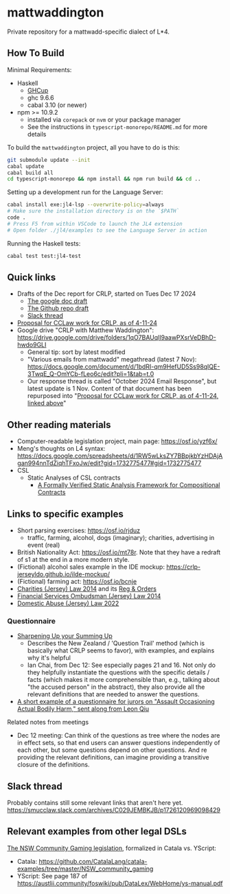 # mattwaddington

Private repository for a mattwadd-specific dialect of L\*4.

## How To Build

Minimal Requirements:

- Haskell
  - [GHCup](https://www.haskell.org/ghcup/)
  - ghc 9.6.6
  - cabal 3.10 (or newer)
- npm >= 10.9.2
  - installed via `corepack` or `nvm` or your package manager
  - See the instructions in `typescript-monorepo/README.md` for more details

To build the `mattwaddington` project, all you have to do is this:

```sh
git submodule update --init
cabal update
cabal build all
cd typescript-monorepo && npm install && npm run build && cd ..
```

Setting up a development run for the Language Server:

```sh
cabal install exe:jl4-lsp --overwrite-policy=always
# Make sure the installation directory is on the `$PATH`
code .
# Press F5 from within VSCode to launch the JL4 extension
# Open folder ./jl4/examples to see the Language Server in action
```

Running the Haskell tests:

```sh
cabal test test:jl4-test
```

## Quick links

- Drafts of the Dec report for CRLP, started on Tues Dec 17 2024
  - [The google doc draft](https://docs.google.com/drawings/d/1CaJtpHDnRPQAfC2q3jdXjuXObJu9fN2WrJNfuqawHOk/edit)
  - [The Github repo draft](./REPORT.md)
  - [Slack thread](https://smucclaw.slack.com/archives/C080UD79NQH/p1734426129494699)
- [Proposal for CCLaw work for CRLP, as of 4-11-24](https://drive.google.com/file/d/1KdI_usifYqUDmUpRvCxJfj8utIU8hk8J/view?usp=drive_link)
- Google drive "CRLP with Matthew Waddington": <https://drive.google.com/drive/folders/1qO7BAUqlI9aawPXsrVeDBhD-hwdo9GLI>
  - General tip: sort by latest modified
  - "Various emails from mattwadd" megathread (latest 7 Nov): <https://docs.google.com/document/d/1bdRI-qm9HefUD5Ss98qIQE-3TwqE_Q-OmYCb-fLeo6c/edit?pli=1&tab=t.0>
  - Our response thread is called "October 2024 Email Response", but latest update is 1 Nov. Content of that document has been repurposed into "[Proposal for CCLaw work for CRLP, as of 4-11-24, linked above](https://drive.google.com/file/d/1KdI_usifYqUDmUpRvCxJfj8utIU8hk8J/view?usp=drive_link)"

## Other reading materials

- Computer-readable legislation project, main page: <https://osf.io/yzf6x/>
- Meng's thoughts on L4 syntax: <https://docs.google.com/spreadsheets/d/1RW5wLksZY7BBpjkbYzHDAjAgan994nnTdZiqhTFxoJw/edit?gid=1732775477#gid=1732775477>
- CSL
  - Static Analyses of CSL contracts
    - [A Formally Verified Static Analysis Framework for Compositional Contracts](https://core.ac.uk/download/pdf/322819293.pdf)

## Links to specific examples

- Short parsing exercises: <https://osf.io/rjduz>
  - traffic, farming, alcohol, dogs (imaginary); charities, advertising in event (real)
- British Nationality Act: <https://osf.io/mt78r>. Note that they have a redraft of s1 at the end in a more modern style.
- (Fictional) alcohol sales example in the IDE mockup: <https://crlp-jerseyldo.github.io/ilde-mockup/>
- (Fictional) farming act: <https://osf.io/bcnje>
- [Charities (Jersey) Law 2014](https://www.jerseylaw.je/laws/current/l_41_2014) and its [Reg & Orders](https://www.jerseylaw.je/laws/current/search?q=charities&size=n_50_n)
- [Financial Services Ombudsman (Jersey) Law 2014](https://www.jerseylaw.je/laws/current/l_14_2014)
- [Domestic Abuse (Jersey) Law 2022](https://www.jerseylaw.je/laws/current/l_27_2022)

### Questionnaire

- [Sharpening Up your Summing Up](https://supremecourt.nsw.gov.au/documents/Publications/Speeches/2016-Speeches/RAHulme_20160329_QTrails.pdf)
  - Describes the New Zealand / 'Question Trail' method (which is basically what CRLP seems to favor), with examples, and explains why it's helpful
  - Ian Chai, from Dec 12: See especially pages 21 and 16. Not only do they helpfully instantiate the questions with the specific details / facts (which makes it more comprehensible than, e.g., talking about "the accused person" in the abstract), they also provide all the relevant definitions that are needed to answer the questions.
- [A short example of a questionnaire for jurors on "Assault Occasioning Actual Bodily Harm," sent along from Leon Qiu](https://slack-files.com/T012Q6P08BY-F0858EU6J8Y-9fb05d409e)

Related notes from meetings

- Dec 12 meeting: Can think of the questions as tree where the nodes are in effect sets, so that end users can answer questions independently of each other, but some questions depend on other questions. And re providing the relevant definitions, can imagine providing a transitive closure of the definitions.

## Slack thread

Probably contains still some relevant links that aren't here yet. <https://smucclaw.slack.com/archives/C029JEMBKJB/p1726120969098429>

## Relevant examples from other legal DSLs

[The NSW Community Gaming legislation](https://legislation.nsw.gov.au/view/whole/html/inforce/current/sl-2020-0304), formalized in Catala vs. YScript:

- Catala: <https://github.com/CatalaLang/catala-examples/tree/master/NSW_community_gaming>
- YScript: See page 187 of <https://austlii.community/foswiki/pub/DataLex/WebHome/ys-manual.pdf>
